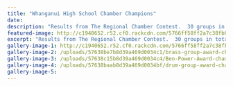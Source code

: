 ```yaml
---
title: "Whanganui High School Chamber Champions"
date: 
description: "Results from The Regional Chamber Contest.  30 groups in total and 9 from WHS."
featured-image: http://c1940652.r52.cf0.rackcdn.com/5766ff58ff2a7c38fb00001a/Shaila-Anne-Award-chamber-music.jpg
excerpt: "Results from The Regional Chamber Contest.  30 groups in total and 9 from WHS."
gallery-image-1: http://c1940652.r52.cf0.rackcdn.com/5766ff58ff2a7c38fb00001a/Shaila-Anne-Award-chamber-music.jpg
gallery-image-2: /uploads/57638be7b8d39a469d0034c1/brass-group-award-chamber-music.JPG
gallery-image-3: /uploads/57638c15b8d39a469d0034c4/Ben-Power-Award-chamber-music.JPG
gallery-image-4: /uploads/57638baab8d39a469d0034bf/drum-group-award-chamber-music.JPG
gallery-image-5: 
---
```

